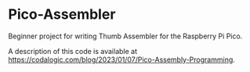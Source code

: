 # Pico-Assembler

Beginner project for writing Thumb Assembler for the Raspberry Pi Pico.

A description of this code is available at
https://codalogic.com/blog/2023/01/07/Pico-Assembly-Programming.
